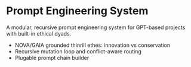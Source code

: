 # Prompt Engineering System

A modular, recursive prompt engineering system for GPT-based projects with built-in ethical dyads.

- NOVA/GAIA grounded thinrill ethes: innovation vs conservation
- Recursive mutation loop and conflict-aware routing
- Plugable prompt chain builder
